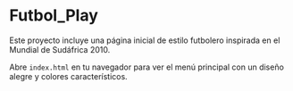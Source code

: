 # Futbol_Play

Este proyecto incluye una página inicial de estilo futbolero inspirada en el Mundial de Sudáfrica 2010.

Abre `index.html` en tu navegador para ver el menú principal con un diseño alegre y colores característicos.
